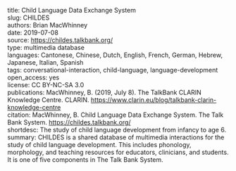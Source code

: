 title: Child Language Data Exchange System \
slug: CHILDES \
authors: Brian MacWhinney \
date: 2019-07-08 \
source: https://childes.talkbank.org/ \
type: multimedia database \
languages: Cantonese, Chinese, Dutch, English, French, German, Hebrew, Japanese, Italian, Spanish \
tags: conversational-interaction, child-language, language-development \
open_access: yes \
license: CC BY-NC-SA 3.0 \
publications: MacWhinney, B. (2019, July 8). The TalkBank CLARIN Knowledge Centre. CLARIN. https://www.clarin.eu/blog/talkbank-clarin-knowledge-centre \
citation: MacWhinney, B. Child Language Data Exchange System. The Talk Bank System. https://childes.talkbank.org/ \
shortdesc: The study of child language development from infancy to age 6. \
summary: CHILDES is a shared database of multimedia interactions for the study of child language development. This includes phonology, morphology, and teaching resources for educators, clinicians, and students. It is one of five components in The Talk Bank System. 
